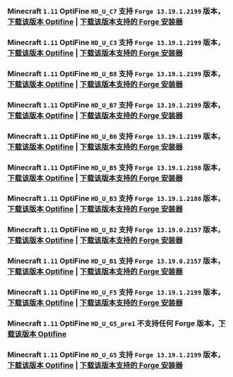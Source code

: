 ### Minecraft `1.11` OptiFine `HD_U_C7` 支持 `Forge 13.19.1.2199` 版本，[下载该版本 Optifine](https://optifine.cn/download/OptiFine_1.11_HD_U_C7.jar) | [下载该版本支持的 Forge 安装器](https://maven.minecraftforge.net/net/minecraftforge/forge/1.11-13.19.1.2199/forge-1.11-13.19.1.2199-installer.jar)

### Minecraft `1.11` OptiFine `HD_U_C3` 支持 `Forge 13.19.1.2199` 版本，[下载该版本 Optifine](https://optifine.cn/download/OptiFine_1.11_HD_U_C3.jar) | [下载该版本支持的 Forge 安装器](https://maven.minecraftforge.net/net/minecraftforge/forge/1.11-13.19.1.2199/forge-1.11-13.19.1.2199-installer.jar)

### Minecraft `1.11` OptiFine `HD_U_B8` 支持 `Forge 13.19.1.2199` 版本，[下载该版本 Optifine](https://optifine.cn/download/OptiFine_1.11_HD_U_B8.jar) | [下载该版本支持的 Forge 安装器](https://maven.minecraftforge.net/net/minecraftforge/forge/1.11-13.19.1.2199/forge-1.11-13.19.1.2199-installer.jar)

### Minecraft `1.11` OptiFine `HD_U_B7` 支持 `Forge 13.19.1.2199` 版本，[下载该版本 Optifine](https://optifine.cn/download/OptiFine_1.11_HD_U_B7.jar) | [下载该版本支持的 Forge 安装器](https://maven.minecraftforge.net/net/minecraftforge/forge/1.11-13.19.1.2199/forge-1.11-13.19.1.2199-installer.jar)

### Minecraft `1.11` OptiFine `HD_U_B6` 支持 `Forge 13.19.1.2199` 版本，[下载该版本 Optifine](https://optifine.cn/download/OptiFine_1.11_HD_U_B6.jar) | [下载该版本支持的 Forge 安装器](https://maven.minecraftforge.net/net/minecraftforge/forge/1.11-13.19.1.2199/forge-1.11-13.19.1.2199-installer.jar)

### Minecraft `1.11` OptiFine `HD_U_B5` 支持 `Forge 13.19.1.2198` 版本，[下载该版本 Optifine](https://optifine.cn/download/OptiFine_1.11_HD_U_B5.jar) | [下载该版本支持的 Forge 安装器](https://maven.minecraftforge.net/net/minecraftforge/forge/1.11-13.19.1.2198/forge-1.11-13.19.1.2198-installer.jar)

### Minecraft `1.11` OptiFine `HD_U_B3` 支持 `Forge 13.19.1.2188` 版本，[下载该版本 Optifine](https://optifine.cn/download/OptiFine_1.11_HD_U_B3.jar) | [下载该版本支持的 Forge 安装器](https://maven.minecraftforge.net/net/minecraftforge/forge/1.11-13.19.1.2188/forge-1.11-13.19.1.2188-installer.jar)

### Minecraft `1.11` OptiFine `HD_U_B2` 支持 `Forge 13.19.0.2157` 版本，[下载该版本 Optifine](https://optifine.cn/download/OptiFine_1.11_HD_U_B2.jar) | [下载该版本支持的 Forge 安装器](https://maven.minecraftforge.net/net/minecraftforge/forge/1.11-13.19.0.2157/forge-1.11-13.19.0.2157-installer.jar)

### Minecraft `1.11` OptiFine `HD_U_B1` 支持 `Forge 13.19.0.2157` 版本，[下载该版本 Optifine](https://optifine.cn/download/OptiFine_1.11_HD_U_B1.jar) | [下载该版本支持的 Forge 安装器](https://maven.minecraftforge.net/net/minecraftforge/forge/1.11-13.19.0.2157/forge-1.11-13.19.0.2157-installer.jar)

### Minecraft `1.11` OptiFine `HD_U_F5` 支持 `Forge 13.19.1.2199` 版本，[下载该版本 Optifine](https://optifine.cn/download/OptiFine_1.11_HD_U_F5.jar) | [下载该版本支持的 Forge 安装器](https://maven.minecraftforge.net/net/minecraftforge/forge/1.11-13.19.1.2199/forge-1.11-13.19.1.2199-installer.jar)

### Minecraft `1.11` OptiFine `HD_U_G5_pre1` 不支持**任何** Forge 版本，[下载该版本 Optifine](https://optifine.cn/download/preview_OptiFine_1.11_HD_U_G5_pre1.jar)

### Minecraft `1.11` OptiFine `HD_U_G5` 支持 `Forge 13.19.1.2199` 版本，[下载该版本 Optifine](https://optifine.cn/download/OptiFine_1.11_HD_U_G5.jar) | [下载该版本支持的 Forge 安装器](https://maven.minecraftforge.net/net/minecraftforge/forge/1.11-13.19.1.2199/forge-1.11-13.19.1.2199-installer.jar)

